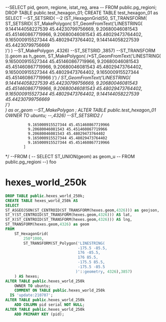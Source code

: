 --SELECT pid, geom, regione, istat_reg, area
--	FROM public.pg_regioni;
DROP TABLE public.test_hexagon_01;
CREATE TABLE test_hexagon_01 as
SELECT 
--ST_SETSRID( --2
(ST_HexagonGrid(50, 
ST_TRANSFORM(
ST_SETSRID(
ST_MakePolygon(
	ST_GeomFromText('LINESTRING(
              9.144144058227539  45.44230799756669,
              9.20680046081543 45.451460867719966,
              9.20680046081543 45.48029473764402,
              9.165000915527344 45.48029473764402,
              9.144144058227539 45.44230799756669	
	)')
) --ST_MakePolygon
,4326) --ST_SETSRID
,3857) --ST_TRANSFORM	
)).geom as h_geom,
ST_MakePolygon(
	/*ST_GeomFromText('LINESTRING(
              9.165000915527344 45.451460867719966,
              9.20680046081543 45.451460867719966,
              9.20680046081543 45.48029473764402,
              9.165000915527344 45.48029473764402,
              9.165000915527344 45.451460867719966
	)')  */
	ST_GeomFromText('LINESTRING(	
              9.144144058227539  45.44230799756669,
              9.20680046081543 45.451460867719966,
              9.20680046081543 45.48029473764402,
              9.165000915527344 45.48029473764402,
              9.144144058227539 45.44230799756669	
	)')  					
) as or_geom --ST_MakePolygon
;
ALTER TABLE public.test_hexagon_01
    OWNER TO ubuntu;
--,4326) --ST_SETSRID2
/*


              9.165000915527344 45.451460867719966
              9.20680046081543 45.451460867719966
              9.20680046081543 45.48029473764402
              9.165000915527344 45.48029473764402
              9.165000915527344 45.451460867719966
            ]
*/
--FROM  (
--	SELECT ST_UNION(geom) as geom_u
--	FROM public.pg_regioni
--) foo

# hexes_world_250k

```sql
DROP TABLE public.hexes_world_250k;
CREATE TABLE hexes_world_250k AS
SELECT
ST_ASGEOJSON(ST_CENTROID(ST_TRANSFORM(hexes.geom,4326))) as geojson,
ST_Y(ST_CENTROID(ST_TRANSFORM(hexes.geom,4326))) AS lat,
ST_X(ST_CENTROID(ST_TRANSFORM(hexes.geom,4326))) AS lng,
ST_TRANSFORM(hexes.geom,4326) as geom
FROM
	ST_HexagonGrid(
        250*1000,
        ST_TRANSFORM(ST_Polygon('LINESTRING(
								-175.5 -85.5, 
								176 -85.5, 
								176 85.5, 
								-175.5 85.5, 
								-175.5 -85.5
							   )'::geometry, 4326),3857)
    ) AS hexes;
ALTER TABLE public.hexes_world_250k
    OWNER TO ubuntu;	
	COMMENT ON TABLE public.hexes_world_250k
  IS 'update:210707';
ALTER TABLE public.hexes_world_250k
    ADD COLUMN pid serial NOT NULL;
ALTER TABLE public.hexes_world_250k
    ADD PRIMARY KEY (pid);  
```  